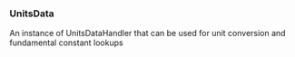 ### <a id="McUtils.Data.ConstantsData.UnitsData">UnitsData</a>
An instance of UnitsDataHandler that can be used for unit conversion and fundamental constant lookups

